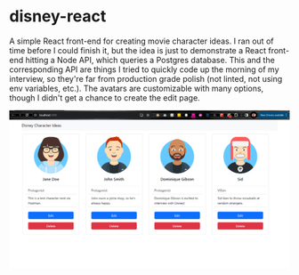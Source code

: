 # disney-react
A simple React front-end for creating movie character ideas. I ran out of time before I could finish it, but the idea is just to demonstrate a React front-end hitting a Node API, which queries a Postgres database. This and the corresponding API are things I tried to quickly code up the morning of my interview, so they're far from production grade polish (not linted, not using env variables, etc.). The avatars are customizable with many options, though I didn't get a chance to create the edit page.

![Screenshot](screenshot.png)
